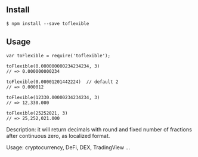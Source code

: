 ## Install

`
$ npm install --save toflexible
`

## Usage

```
var toFlexible = require('toflexible');

toFlexible(0.000000000234234234, 3)
// => 0.000000000234

toFlexible(0.00001201442224)  // default 2
// => 0.000012

toFlexible(12330.00000234234234, 3)
// => 12,330.000

toFlexible(25252021, 3)
// => 25,252,021.000
```

Description: it will return decimals with round and fixed number of fractions after continuous zero, as localized format.

Usage: cryptocurrency, DeFi, DEX, TradingView ...

